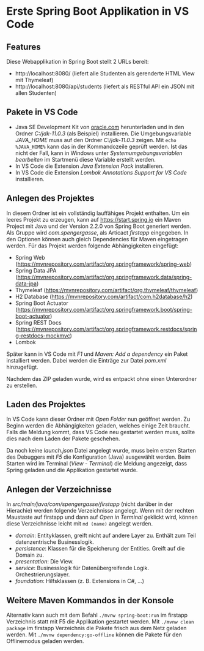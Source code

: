 # Erste Spring Boot Applikation in VS Code

## Features
Diese Webapplikation in Spring Boot stellt 2 URLs bereit:
- http://localhost:8080/ (liefert alle Studenten als gerenderte HTML View mit Thymeleaf)
- http://localhost:8080/api/students (liefert als RESTful API ein JSON mit allen Studenten)

## Pakete in VS Code
- Java SE Development Kit von [oracle.com](https://www.oracle.com/technetwork/java/javase/downloads/jdk13-downloads-5672538.html) herunterladen und 
  in den Ordner *C:/jdk-11.0.3* (als Beispiel) installieren. Die Umgebungsvariable *JAVA_HOME* muss 
  auf den Ordner *C:/jdk-11.0.3* zeigen. Mit `echo %JAVA_HOME%` kann das in der Kommandozeile
  geprüft werden. Ist das nicht der Fall, kann in Windows unter *Systemumgebungsvariablen bearbeiten* im
  Startmenü diese Variable erstellt werden.
- In VS Code die Extension *Java Extension Pack* installieren.
- In VS Code die Extension *Lombok Annotations Support for VS Code* installieren.

## Anlegen des Projektes
In diesem Ordner ist ein vollständig lauffähiges Projekt enthalten. Um ein leeres Projekt zu erzeugen,
kann auf https://start.spring.io ein Maven Project mit Java und der Version 2.2.0 von Spring Boot
generiert werden. Als Gruppe wird *com.spengergasse*, als Articact *firstapp* eingegeben. In den 
Optionen können auch gleich Dependencies für Maven eingetragen werden. Für das Projekt werden 
folgende Abhängigkeiten eingefügt:
- Spring Web               (https://mvnrepository.com/artifact/org.springframework/spring-web)
- Spring Data JPA          (https://mvnrepository.com/artifact/org.springframework.data/spring-data-jpa)
- Thymeleaf                (https://mvnrepository.com/artifact/org.thymeleaf/thymeleaf)
- H2 Database              (https://mvnrepository.com/artifact/com.h2database/h2)
- Spring Boot Actuator     (https://mvnrepository.com/artifact/org.springframework.boot/spring-boot-actuator)
- Spring REST Docs         (https://mvnrepository.com/artifact/org.springframework.restdocs/spring-restdocs-mockmvc)
- Lombok

Später kann in VS Code mit *F1* und *Maven: Add a dependency* ein Paket installiert werden. Dabei werden
die Einträge zur Datei *pom.xml* hinzugefügt.

Nachdem das ZIP geladen wurde, wird es entpackt ohne einen Unterordner zu erstellen.

## Laden des Projektes
In VS Code kann dieser Ordner mit *Open Folder* nun geöffnet werden. Zu Beginn werden die 
Abhängigkeiten geladen, welches einige Zeit braucht. Falls die Meldung kommt, dass
VS Code neu gestartet werden muss, sollte dies nach dem Laden der Pakete geschehen.

Da noch keine *launch.json* Datei angelegt wurde, muss beim ersten Starten des Debuggers mit *F5* 
die Konfiguration (Java) ausgewählt werden. Beim Starten wird im Terminal (*View* - *Terminal*) die Meldung 
angezeigt, dass Spring geladen und die Applikation gestartet wurde.

## Anlegen der Verzeichnisse
In *src/main/java/com/spengergasse/firstapp* (nicht darüber in der Hierachie) werden folgende Verzeichnisse angelegt.
Wenn mit der rechten Maustaste auf firstapp und dann auf *Open in Terminal* geklickt wird, können diese
Verzeichnisse leicht mit `md (name)` angelegt werden.
- *domain*: Entityklassen, greift nicht auf andere Layer zu. Enthält zum Teil datenzentrische Businesslogik.
- *persistence*: Klassen für die Speicherung der Entities. Greift auf die Domain zu.
- *presentation*: Die View.
- *service*: Businesslogik für Datenübergreifende Logik. Orchestrierungslayer.
- *foundation*: Hilfsklassen (z. B. Extensions in C#, ...)

## Weitere Maven Kommandos in der Konsole
Alternativ kann auch mit dem Befahl `./mvnw spring-boot:run` im firstapp Verzeichnis  statt mit F5 
die Applikation gestartet werden. 
Mit `./mvnw clean package` im firstapp Verzeichnis die Pakete frisch aus dem Netz geladen werden. 
Mit `./mvnw dependency:go-offline` können die Pakete für den Offlinemodus geladen werden.

